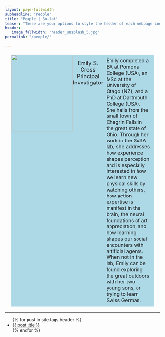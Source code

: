 ```yaml
---
layout: page-fullwidth
subheadline: "People"
title: "People | So-lab"
teaser: "These are your options to style the header of each webpage individually. <em>Feeling Responsive</em> uses <a href='http://srobbin.com/jquery-plugins/backstretch/'>Backstretch by Scott Robin</a> to expand them from left to right. The width should be 1600 pixel or higher using a ratio like 16:9 or 21:9 or 2:1."
header:
   image_fullwidth: "header_unsplash_5.jpg"
permalink: "/people/"

---
```

<!-- Use a div element to create a batch for each person -->

<div class="batch">

<!-- Use an image element to display the picture of the person -->
<img src="{{ site.urlimg }}ETH_City.jpg" alt="">

<!-- Use a paragraph element to display the name and title of the person -->
<p class="name">Emily S. Cross<br>Principal Investigator</p>

<!-- Use another paragraph element to display the text about the person -->
<p class="text">Emily completed a BA at Pomona College (USA), an MSc at the University of Otago (NZ), and a PhD at Dartmouth College (USA). She hails from the small town of Chagrin Falls in the great state of Ohio. Through her work in the SoBA lab, she addresses how experience shapes perception and is especially interested in how we learn new physical skills by watching others, how action expertise is manifest in the brain, the neural foundations of art appreciation, and how learning shapes our social encounters with artificial agents. When not in the lab, Emily can be found exploring the great outdoors with her two young sons, or trying to learn Swiss German.</p>

</div>

<!-- Add some CSS code to style and position the elements -->
<style>
/* Set the batch background color and margin */
.batch {
  background-color: lightblue;
  margin: 20px;
}

/* Set the image width and height */
img {
  width: 200px;
  height: 250px;
}

/* Set the name font size and alignment */
.name {
  font-size: 18px;
  text-align: center;
}

/* Set the text font size and margin */
.text {
  font-size: 16px;
  margin: 10px;
}

/* Use flexbox to arrange the elements horizontally */
.batch {
  display: flex;
}

/* Set the image and name elements to take up 1/5 of the batch width */
img, .name {
  flex-basis: 20%;
}

/* Set the text element to take up 4/5 of the batch width */
.text {
  flex-basis: 80%;
}
</style>

---
<ul>
    {% for post in site.tags.header %}
    <li><a href="{{ site.url }}{{ site.baseurl }}{{ post.url }}">{{ post.title }}</a></li>
    {% endfor %}
</ul>